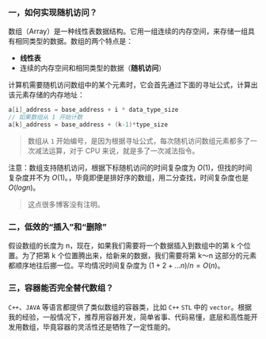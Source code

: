 ### 一，如何实现随机访问？

数组（Array）是一种线性表数据结构。它用一组连续的内存空间，来存储一组具有相同类型的数据。数组的两个特点是：

+ **线性表**
+ 连续的内存空间和相同类型的数据（**随机访问**）

计算机需要随机访问数组中的某个元素时，它会首先通过下面的寻址公式，计算出该元素存储的内存地址：

```c++
a[i]_address = base_address + i * data_type_size
// 如果数组从 1 开始计数
a[k]_address = base_address + (k-1)*type_size
```

> 数组从 `1` 开始编号，是因为根据寻址公式，每次随机访问数组元素都多了一次减法运算，对于 CPU 来说，就是多了一次减法指令。

注意：数组支持随机访问，根据下标随机访问的时间复杂度为 $O(1)$，但找的时间复杂度并不为 $O(1)$。，毕竟即便是排好序的数组，用二分查找，时间复杂度也是 $O(logn)$。

> 这点很多博客没有注明。

### 二，低效的“插入”和“删除”

假设数组的长度为 n，现在，如果我们需要将一个数据插入到数组中的第 k 个位置。为了把第 k 个位置腾出来，给新来的数据，我们需要将第 k～n 这部分的元素都顺序地往后挪一位。平均情况时间复杂度为 $(1+2+...n)/n=O(n)$。

### 三，容器能否完全替代数组？

`C++`、`JAVA` 等语言都提供了类似数组的容器类，比如 `C++` `STL` 中的 `vector`。根据我的经验，一般情况下，推荐用容器开发，简单省事、代码易懂，底层和高性能开发用数组，毕竟容器的灵活性还是牺牲了一定性能的。

